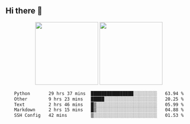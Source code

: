 ## Hi there 👋
<div align="center">
<span>  </span>
<img height="170px" src="https://github-readme-stats.vercel.app/api?username=LZvoid&show_icons=true&count_private==true&v=3" /><span>        </span><img height="170px" src="https://github-readme-stats.vercel.app/api/top-langs/?username=LZvoid&layout=compact&langs_count=8&v=3" />
<span>  </span>
</div>
<div align="center">

<!--START_SECTION:waka-->

```txt
Python       29 hrs 37 mins  ████████████████░░░░░░░░░   63.94 %
Other        9 hrs 23 mins   █████░░░░░░░░░░░░░░░░░░░░   20.25 %
Text         2 hrs 46 mins   █▒░░░░░░░░░░░░░░░░░░░░░░░   05.99 %
Markdown     2 hrs 15 mins   █▒░░░░░░░░░░░░░░░░░░░░░░░   04.88 %
SSH Config   42 mins         ▒░░░░░░░░░░░░░░░░░░░░░░░░   01.53 %
```

<!--END_SECTION:waka-->
</div>
